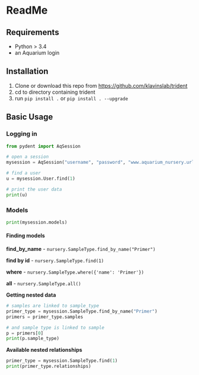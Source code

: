 # ReadMe

## Requirements

* Python > 3.4
* an Aquarium login

## Installation

1. Clone or download this repo from https://github.com/klavinslab/trident
2. cd to directory containing trident
3. run `pip install .` or `pip install . --upgrade`

## Basic Usage

### Logging in
```python
from pydent import AqSession

# open a session
mysession = AqSession("username", "password", "www.aquarium_nursery.url")

# find a user
u = mysession.User.find(1)

# print the user data
print(u)
```

### Models
```python
print(mysession.models)
```

#### Finding models

**find_by_name** - `nursery.SampleType.find_by_name("Primer")`

**find by id** - `nursery.SampleType.find(1)`

**where** - `nursery.SampleType.where({'name': 'Primer'})`

**all** - `nursery.SampleType.all()`


**Getting nested data**
```python
# samples are linked to sample_type
primer_type = mysession.SampleType.find_by_name("Primer")
primers = primer_type.samples

# and sample type is linked to sample
p = primers[0]
print(p.sample_type)
```

**Available nested relationships**
```python
primer_type = mysession.SampleType.find(1)
print(primer_type.relationships)
```
